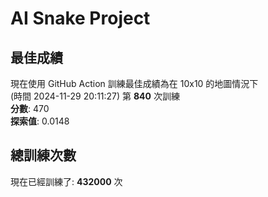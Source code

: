 
# AI Snake Project

## **最佳成績**


















現在使用 GitHub Action 訓練最佳成績為在 10x10 的地圖情況下  
(時間 2024-11-29 20:11:27) 第 **840** 次訓練  
**分數**: 470  
**探索值**: 0.0148





































## 總訓練次數
現在已經訓練了: **432000** 次
